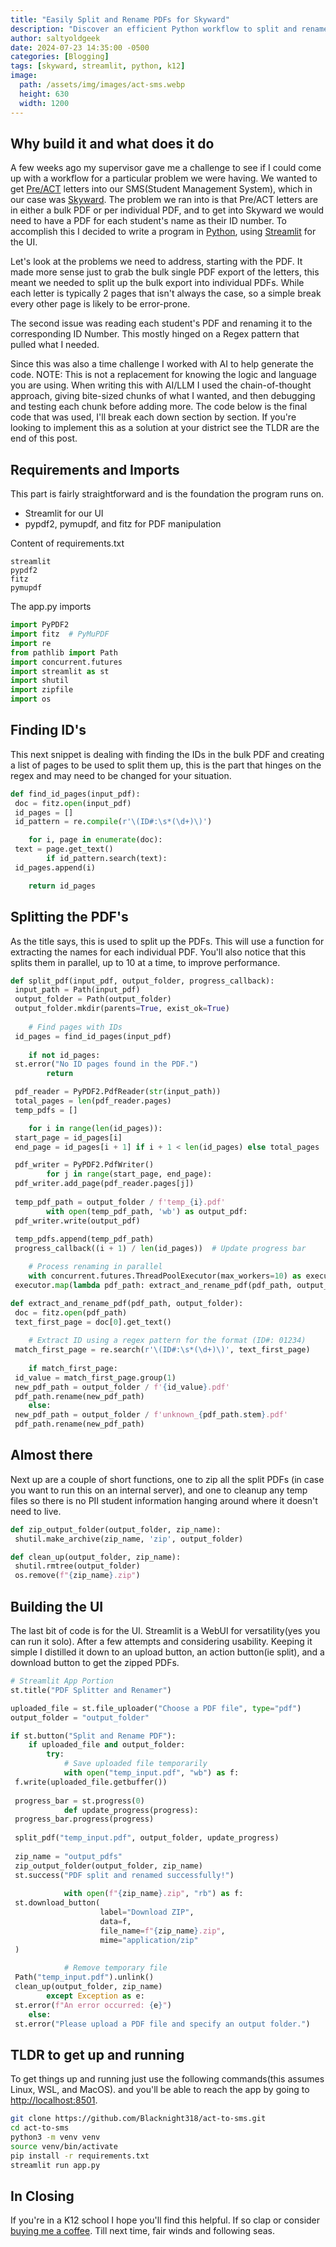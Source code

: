 ```yaml
---
title: "Easily Split and Rename PDFs for Skyward"
description: "Discover an efficient Python workflow to split and rename Pre/ACT PDFs for Skyward using Streamlit. Follow our step-by-step guide to streamline your process."
author: saltyoldgeek
date: 2024-07-23 14:35:00 -0500
categories: [Blogging]
tags: [skyward, streamlit, python, k12]
image:
  path: /assets/img/images/act-sms.webp
  height: 630
  width: 1200
---
```


## Why build it and what does it do

A few weeks ago my supervisor gave me a challenge to see if I could come up with a workflow for a particular problem we were having. We wanted to get [Pre/ACT](https://success.act.org/s/) letters into our SMS(Student Management System), which in our case was [Skyward](https://www.skyward.com/). The problem we ran into is that Pre/ACT letters are in either a bulk PDF or per individual PDF, and to get into Skyward we would need to have a PDF for each student's name as their ID number. To accomplish this I decided to write a program in [Python](https://www.python.org/), using [Streamlit](https://streamlit.io/) for the UI.

Let's look at the problems we need to address, starting with the PDF. It made more sense just to grab the bulk single PDF export of the letters, this meant we needed to split up the bulk export into individual PDFs. While each letter is typically 2 pages that isn't always the case, so a simple break every other page is likely to be error-prone.

The second issue was reading each student's PDF and renaming it to the corresponding ID Number. This mostly hinged on a Regex pattern that pulled what I needed.

Since this was also a time challenge I worked with AI to help generate the code. NOTE: This is not a replacement for knowing the logic and language you are using. When writing this with AI/LLM I used the chain-of-thought approach, giving bite-sized chunks of what I wanted, and then debugging and testing each chunk before adding more. The code below is the final code that was used, I'll break each down section by section. If you're looking to implement this as a solution at your district see the TLDR are the end of this post.

## Requirements and Imports

This part is fairly straightforward and is the foundation the program runs on.

- Streamlit for our UI
- pypdf2, pymupdf, and fitz for PDF manipulation

Content of requirements.txt

```text
streamlit
pypdf2
fitz
pymupdf
```

The app.py imports

```python
import PyPDF2
import fitz  # PyMuPDF
import re
from pathlib import Path
import concurrent.futures
import streamlit as st
import shutil
import zipfile
import os
```

## Finding ID's

This next snippet is dealing with finding the IDs in the bulk PDF and creating a list of pages to be used to split them up, this is the part that hinges on the regex and may need to be changed for your situation.

```python
def find_id_pages(input_pdf):
 doc = fitz.open(input_pdf)
 id_pages = []
 id_pattern = re.compile(r'\(ID#:\s*(\d+)\)')

    for i, page in enumerate(doc):
 text = page.get_text()
        if id_pattern.search(text):
 id_pages.append(i)

    return id_pages
```

## Splitting the PDF's

As the title says, this is used to split up the PDFs. This will use a function for extracting the names for each individual PDF. You'll also notice that this splits them in parallel, up to 10 at a time, to improve performance.

```python
def split_pdf(input_pdf, output_folder, progress_callback):
 input_path = Path(input_pdf)
 output_folder = Path(output_folder)
 output_folder.mkdir(parents=True, exist_ok=True)
    
    # Find pages with IDs
 id_pages = find_id_pages(input_pdf)
    
    if not id_pages:
 st.error("No ID pages found in the PDF.")
        return

 pdf_reader = PyPDF2.PdfReader(str(input_path))
 total_pages = len(pdf_reader.pages)
 temp_pdfs = []

    for i in range(len(id_pages)):
 start_page = id_pages[i]
 end_page = id_pages[i + 1] if i + 1 < len(id_pages) else total_pages

 pdf_writer = PyPDF2.PdfWriter()
        for j in range(start_page, end_page):
 pdf_writer.add_page(pdf_reader.pages[j])
        
 temp_pdf_path = output_folder / f'temp_{i}.pdf'
        with open(temp_pdf_path, 'wb') as output_pdf:
 pdf_writer.write(output_pdf)
        
 temp_pdfs.append(temp_pdf_path)
 progress_callback((i + 1) / len(id_pages))  # Update progress bar

    # Process renaming in parallel
    with concurrent.futures.ThreadPoolExecutor(max_workers=10) as executor:
 executor.map(lambda pdf_path: extract_and_rename_pdf(pdf_path, output_folder), temp_pdfs)
```

```python
def extract_and_rename_pdf(pdf_path, output_folder):
 doc = fitz.open(pdf_path)
 text_first_page = doc[0].get_text()
    
    # Extract ID using a regex pattern for the format (ID#: 01234)
 match_first_page = re.search(r'\(ID#:\s*(\d+)\)', text_first_page)
    
    if match_first_page:
 id_value = match_first_page.group(1)
 new_pdf_path = output_folder / f'{id_value}.pdf'
 pdf_path.rename(new_pdf_path)
    else:
 new_pdf_path = output_folder / f'unknown_{pdf_path.stem}.pdf'
 pdf_path.rename(new_pdf_path)
```

## Almost there

Next up are a couple of short functions, one to zip all the split PDFs (in case you want to run this on an internal server), and one to cleanup any temp files so there is no PII student information hanging around where it doesn't need to live.

```python
def zip_output_folder(output_folder, zip_name):
 shutil.make_archive(zip_name, 'zip', output_folder)
```

```python
def clean_up(output_folder, zip_name):
 shutil.rmtree(output_folder)
 os.remove(f"{zip_name}.zip")
```

## Building the UI

The last bit of code is for the UI. Streamlit is a WebUI for versatility(yes you can run it solo). After a few attempts and considering usability. Keeping it simple I distilled it down to an upload button, an action button(ie split), and a download button to get the zipped PDFs.

```python
# Streamlit App Portion
st.title("PDF Splitter and Renamer")

uploaded_file = st.file_uploader("Choose a PDF file", type="pdf")
output_folder = "output_folder"

if st.button("Split and Rename PDF"):
    if uploaded_file and output_folder:
        try:
            # Save uploaded file temporarily
            with open("temp_input.pdf", "wb") as f:
 f.write(uploaded_file.getbuffer())
            
 progress_bar = st.progress(0)
            def update_progress(progress):
 progress_bar.progress(progress)
            
 split_pdf("temp_input.pdf", output_folder, update_progress)
            
 zip_name = "output_pdfs"
 zip_output_folder(output_folder, zip_name)
 st.success("PDF split and renamed successfully!")
            
            with open(f"{zip_name}.zip", "rb") as f:
 st.download_button(
                    label="Download ZIP",
                    data=f,
                    file_name=f"{zip_name}.zip",
                    mime="application/zip"
 )
            
            # Remove temporary file
 Path("temp_input.pdf").unlink()
 clean_up(output_folder, zip_name)
        except Exception as e:
 st.error(f"An error occurred: {e}")
    else:
 st.error("Please upload a PDF file and specify an output folder.")
```

## TLDR to get up and running

To get things up and running just use the following commands(this assumes Linux, WSL, and MacOS). and you'll be able to reach the app by going to [http://localhost:8501](http://localhost:8501).

```bash
git clone https://github.com/Blacknight318/act-to-sms.git
cd act-to-sms
python3 -m venv venv
source venv/bin/activate
pip install -r requirements.txt
streamlit run app.py
```

## In Closing

If you're in a K12 school I hope you'll find this helpful. If so clap or consider [buying me a coffee](https://www.buymeacoffee.com/twitter2). Till next time, fair winds and following seas.
